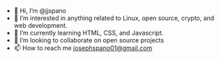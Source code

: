 - 👋 Hi, I’m @jjspano
- 👀 I’m interested in anything related to Linux, open source, crypto, and web development.
- 🌱 I’m currently learning HTML, CSS, and Javascript.
- 💞️ I’m looking to collaborate on open source projects
- 📫 How to reach me josephspano01@gmail.com

<!---
jjspano/jjspano is a ✨ special ✨ repository because its `README.md` (this file) appears on your GitHub profile.
You can click the Preview link to take a look at your changes.
--->
